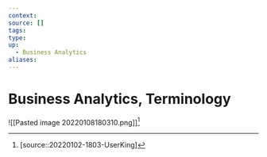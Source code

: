```yaml
---
context:
source: []
tags: 
type:
up:
  - Business Analytics
aliases:
---
```


# Business Analytics, Terminology

![[Pasted image 20220108180310.png]][^1]

[^1]: [source::20220102-1803-UserKing]
